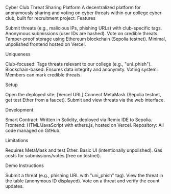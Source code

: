 Cyber Club Threat Sharing Platform
A decentralized platform for anonymously sharing and voting on cyber threats within our college cyber club, built for recruitment project.
Features

Submit threats (e.g., malicious IPs, phishing URLs) with club-specific tags.
Anonymous submissions (user IDs are hashed).
Vote on credible threats.
Tamper-proof storage using Ethereum blockchain (Sepolia testnet).
Minimal, unpolished frontend hosted on Vercel.

Uniqueness

Club-focused: Tags threats relevant to our college (e.g., "uni_phish").
Blockchain-based: Ensures data integrity and anonymity.
Voting system: Members can mark credible threats.

Setup

Open the deployed site: [Vercel URL]
Connect MetaMask (Sepolia testnet, get test Ether from a faucet).
Submit and view threats via the web interface.

Development

Smart Contract: Written in Solidity, deployed via Remix IDE to Sepolia.
Frontend: HTML/JavaScript with ethers.js, hosted on Vercel.
Repository: All code managed on GitHub.

Limitations

Requires MetaMask and test Ether.
Basic UI (intentionally unpolished).
Gas costs for submissions/votes (free on testnet).

Demo Instructions

Submit a threat (e.g., phishing URL with "uni_phish" tag).
View the threat in the table (anonymous ID displayed).
Vote on a threat and verify the count updates.

